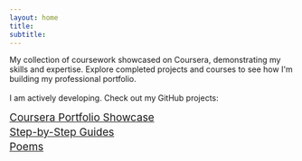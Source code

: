 ```yaml
---
layout: home
title:
subtitle:
---
```


My collection of coursework showcased on Coursera, demonstrating my skills and expertise. Explore completed projects and courses to see how I'm building my professional portfolio.
<br>
<br>
I am actively developing. Check out my GitHub projects:

<p dir="ltr" style="line-height:1.38;margin-top:0pt;margin-bottom:0pt;text-align:left"><span style="font-size:14pt"><a href="https://briannokes.github.io/Coursera/">Coursera Portfolio Showcase</a></span></p>

<p dir="ltr" style="line-height:1.38;margin-top:0pt;margin-bottom:0pt;text-align:left"><span style="font-size:14pt"><a href="https://briannokes.github.io/Step-by-Step-Guides/">Step-by-Step Guides</a></span></p>

<p dir="ltr" style="line-height:1.38;margin-top:0pt;margin-bottom:0pt;text-align:left"><span style="font-size:14pt"><a href="https://briannokes.github.io/Poems/">Poems</a>
</span> 
</p>
